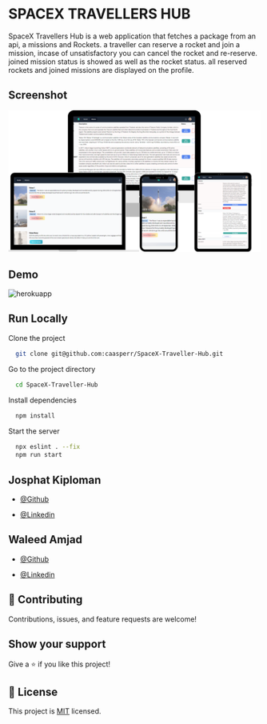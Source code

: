# SPACEX TRAVELLERS HUB

SpaceX Travellers Hub is a web application that fetches a package from an api, a missions and Rockets. a  traveller can reserve a rocket  and join a mission, incase of unsatisfactory you can cancel the rocket and re-reserve. joined mission status is showed as well as the rocket status. all reserved rockets and joined missions are displayed on the profile.

## Screenshot
![App Screenshot](design.png)

## Demo

![herokuapp](https://spacex-travellers-hub.herokuapp.com/)


## Run Locally

Clone the project

```bash
  git clone git@github.com:caasperr/SpaceX-Traveller-Hub.git
```

Go to the project directory

```bash
  cd SpaceX-Traveller-Hub
```

Install dependencies

```bash
  npm install
```

Start the server

```bash
  npx eslint . --fix
  npm run start
```


## Josphat Kiploman

- [@Github](https://github.com/Josphat205)

- [@Linkedin](https://www.linkedin.com/in/josphat-kiploman-797430236/)

## Waleed Amjad

- [@Github](https://github.com/caasperr)

 
- [@Linkedin](https://www.linkedin.com/in/developerwaleed/)


## 🤝 Contributing

Contributions, issues, and feature requests are welcome!

## Show your support

Give a ⭐ if you like this project!

## 📝 License

This project is [MIT](./MIT.md) licensed.




